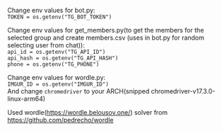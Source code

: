 Change env values for bot.py:\
```TOKEN = os.getenv("TG_BOT_TOKEN")```

Change env values for get_members.py(to get the members for the selected group and create members.csv (uses in bot.py for random selecting user from chat)):\
```api_id = os.getenv("TG_API_ID")```\
```api_hash = os.getenv("TG_API_HASH")```\
```phone = os.getenv("TG_PHONE")```

Change env values for wordle.py:\
```IMGUR_ID = os.getenv("IMGUR_ID")```\
And change ```chromedriver``` to your ARCH(snipped chromedriver-v17.3.0-linux-arm64)

Used wordle(https://wordle.belousov.one/) solver from https://github.com/pedrecho/wordle

